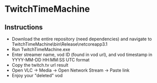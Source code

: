 # TwitchTimeMachine

## Instructions

- Download the entire repository (need dependencies) and navigate to TwitchTimeMachine\bin\Release\netcoreapp3.1
- Run TwitchTimeMachine.exe
- Enter streamer name, vod ID (found in vod url), and vod timestamp in YYYY-MM-DD HH:MM:SS UTC format
- Copy the twitch.tv url result
- Open VLC -> Media -> Open Network Stream -> Paste link
- Enjoy your "deleted" vod
